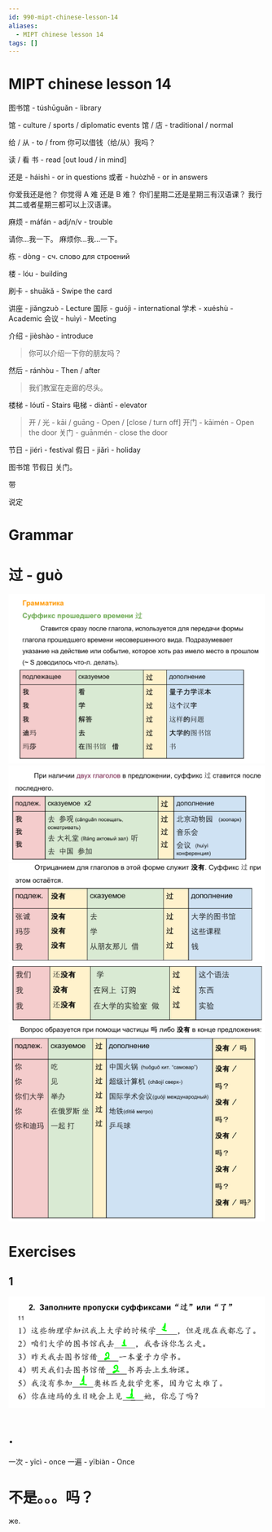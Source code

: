 ```yaml
---
id: 990-mipt-chinese-lesson-14
aliases:
  - MIPT chinese lesson 14
tags: []
---
```


# MIPT chinese lesson 14

图书馆 - túshūguǎn - library

馆 - culture / sports / diplomatic events
馆 / 店 - traditional / normal

给 / 从 - to / from
你可以借钱（给/从）我吗？

读 / 看 书 - read [out loud / in mind]

还是 - háishì - or in questions
或者 - huòzhě - or in answers

你爱我还是他？
你觉得 A 难 还是 B 难？
你们星期二还是星期三有汉语课？
我行其二或者星期三都可以上汉语课。

麻烦 - máfán - adj/n/v - trouble

请你...我一下。
麻烦你...我...一下。

栋 - dòng - сч. слово для строений

楼 - lóu - building

刷卡 - shuākǎ - Swipe the card

讲座 - jiǎngzuò - Lecture
国际 - guójì - international
学术 - xuéshù - Academic
会议 - huìyì - Meeting

介绍 - jièshào - introduce

> 你可以介绍一下你的朋友吗？

然后 - ránhòu - Then / after

> 我们教室在走廊的尽头。

楼梯 - lóutī - Stairs
电梯 - diàntī - elevator

> 开 / 光 - kāi / guāng - Open / [close / turn off]
> 开门 - kāimén - Open the door
> 关门 - guānmén - close the door

节日 - jiérì - festival
假日 - jiǎrì - holiday

图书馆 节假日 关门。

带

说定

# Grammar

# 过 - guò

![chigr123.png](assets/imgs/chigr123.png)
![chigr234.png](assets/imgs/chigr234.png)
![chigr4667.png](assets/imgs/chigr4667.png)
![chigr4676.png](assets/imgs/chigr4676.png)
![chigr46675.png](assets/imgs/chigr46675.png)

# Exercises

## 1

![11-03-25_14-10-15_536.png](assets/imgs/11-03-25_14-10-15_536.png)


# .
一次 - yīcì - once
一遍 - yībiàn - Once

# 不是。。。吗？
же.
